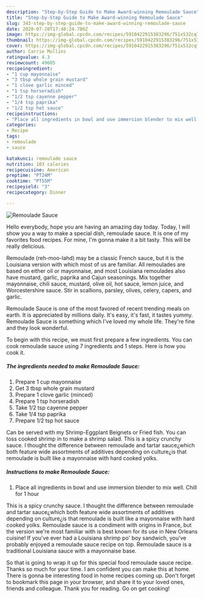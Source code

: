 ```yaml
---
description: "Step-by-Step Guide to Make Award-winning Remoulade Sauce"
title: "Step-by-Step Guide to Make Award-winning Remoulade Sauce"
slug: 343-step-by-step-guide-to-make-award-winning-remoulade-sauce
date: 2020-07-20T17:48:24.786Z
image: https://img-global.cpcdn.com/recipes/5910422915383296/751x532cq70/remoulade-sauce-recipe-main-photo.jpg
thumbnail: https://img-global.cpcdn.com/recipes/5910422915383296/751x532cq70/remoulade-sauce-recipe-main-photo.jpg
cover: https://img-global.cpcdn.com/recipes/5910422915383296/751x532cq70/remoulade-sauce-recipe-main-photo.jpg
author: Carrie Mullins
ratingvalue: 4.3
reviewcount: 49605
recipeingredient:
- "1 cup mayonnaise"
- "3 tbsp whole grain mustard"
- "1 clove garlic minced"
- "1 tsp horseradish"
- "1/2 tsp cayenne pepper"
- "1/4 tsp paprika"
- "1/2 tsp hot sauce"
recipeinstructions:
- "Place all ingredients in bowl and use immersion blender to mix well. Chill for 1 hour"
categories:
- Recipe
tags:
- remoulade
- sauce

katakunci: remoulade sauce 
nutrition: 103 calories
recipecuisine: American
preptime: "PT24M"
cooktime: "PT55M"
recipeyield: "3"
recipecategory: Dinner

---
```



![Remoulade Sauce](https://img-global.cpcdn.com/recipes/5910422915383296/751x532cq70/remoulade-sauce-recipe-main-photo.jpg)

Hello everybody, hope you are having an amazing day today. Today, I will show you a way to make a special dish, remoulade sauce. It is one of my favorites food recipes. For mine, I'm gonna make it a bit tasty. This will be really delicious.

Remoulade (reh-moo-lahd) may be a classic French sauce, but it is the Louisiana version with which most of us are familiar. All remoulades are based on either oil or mayonnaise, and most Louisiana remoulades also have mustard, garlic, paprika and Cajun seasonings. Mix together mayonnaise, chili sauce, mustard, olive oil, hot sauce, lemon juice, and Worcestershire sauce. Stir in scallions, parsley, olives, celery, capers, and garlic.

Remoulade Sauce is one of the most favored of recent trending meals on earth. It is appreciated by millions daily. It's easy, it's fast, it tastes yummy. Remoulade Sauce is something which I've loved my whole life. They're fine and they look wonderful.


To begin with this recipe, we must first prepare a few ingredients. You can cook remoulade sauce using 7 ingredients and 1 steps. Here is how you cook it.

<!--inarticleads1-->

##### The ingredients needed to make Remoulade Sauce:

1. Prepare 1 cup mayonnaise
1. Get 3 tbsp whole grain mustard
1. Prepare 1 clove garlic (minced)
1. Prepare 1 tsp horseradish
1. Take 1/2 tsp cayenne pepper
1. Take 1/4 tsp paprika
1. Prepare 1/2 tsp hot sauce


Can be served with my Shrimp-Eggplant Beignets or Fried fish. You can toss cooked shrimp in to make a shrimp salad. This is a spicy crunchy sauce. I thought the difference between remoulade and tartar sauce¿which both feature wide assortments of additives depending on culture¿is that remoulade is built like a mayonnaise with hard cooked yolks. 

<!--inarticleads2-->

##### Instructions to make Remoulade Sauce:

1. Place all ingredients in bowl and use immersion blender to mix well. Chill for 1 hour


This is a spicy crunchy sauce. I thought the difference between remoulade and tartar sauce¿which both feature wide assortments of additives depending on culture¿is that remoulade is built like a mayonnaise with hard cooked yolks. Remoulade sauce is a condiment with origins in France, but the version we&#39;re most familiar with is best known for its use in New Orleans cuisine! If you&#39;ve ever had a Louisiana shrimp po&#39; boy sandwich, you&#39;ve probably enjoyed a remoulade sauce recipe on top. Remoulade sauce is a traditional Louisiana sauce with a mayonnaise base. 

So that is going to wrap it up for this special food remoulade sauce recipe. Thanks so much for your time. I am confident you can make this at home. There is gonna be interesting food in home recipes coming up. Don't forget to bookmark this page in your browser, and share it to your loved ones, friends and colleague. Thank you for reading. Go on get cooking!
